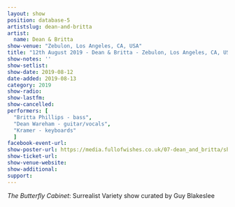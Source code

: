 ```yaml
---
layout: show
position: database-5
artistslug: dean-and-britta
artist:
  name: Dean & Britta
show-venue: "Zebulon, Los Angeles, CA, USA"
title: "12th August 2019 - Dean & Britta - Zebulon, Los Angeles, CA, USA"
show-notes: ''
show-setlist:
show-date: 2019-08-12
date-added: 2019-08-13
category: 2019
show-radio:
show-lastfm:
show-cancelled:
performers: [
  "Britta Phillips - bass",
  "Dean Wareham - guitar/vocals",
  "Kramer - keyboards"
  ]
facebook-event-url:
show-poster-url: https://media.fullofwishes.co.uk/07-dean_and_britta/show_assets/2019-08-12/2019-08-12-dean-britta-butterfly-cabinet-poster.jpg
show-ticket-url: 
show-venue-website:
show-additional:
support:
---
```

_The Butterfly Cabinet_: Surrealist Variety show curated by Guy Blakeslee 
